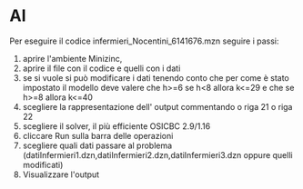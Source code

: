 # AI

Per eseguire il codice infermieri_Nocentini_6141676.mzn seguire i passi:
1) aprire l'ambiente Minizinc, 
2) aprire il file con il codice e quelli con i dati
3) se si vuole si può modificare i dati tenendo conto che per come è stato impostato il modello deve valere che h>=6 
   se h<8 allora k<=29 e che se h>=8 allora k<=40 
4) scegliere la rappresentazione dell' output commentando o riga 21 o riga 22
4) scegliere il solver, il più efficiente OSICBC 2.9/1.16
5) cliccare Run sulla barra delle operazioni 
6) scegliere quali dati passare al problema (datiInfermieri1.dzn,datiInfermieri2.dzn,datiInfermieri3.dzn oppure quelli modificati)
7) Visualizzare l'output
